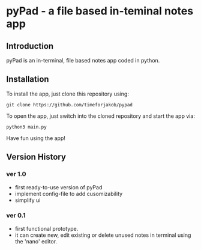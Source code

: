 # pyPad - a file based in-teminal notes app

## Introduction

pyPad is an in-terminal, file based notes app coded in python.

## Installation

To install the app, just clone this repository using:  

    git clone https://github.com/timeforjakob/pypad

To open the app, just switch into the cloned repository and start the app via:

    python3 main.py

Have fun using the app!  

## Version History

### ver 1.0
- first ready-to-use version of pyPad  
- implement config-file to add cusomizability  
- simplify ui  

### ver 0.1
- first functional prototype.  
- it can create new, edit existing or delete unused notes in terminal using the 'nano' editor.


